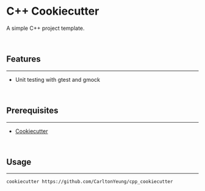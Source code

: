 # C++ Cookiecutter
A simple C++ project template.

<br>

## Features
---
- Unit testing with gtest and gmock

<br>

## Prerequisites
---
- [Cookiecutter](https://cookiecutter.readthedocs.io/en/1.7.3/installation.html)

<br>

## Usage
---
`cookiecutter https://github.com/CarltonYeung/cpp_cookiecutter`
